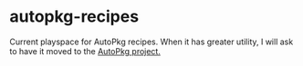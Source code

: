 autopkg-recipes
===============

Current playspace for AutoPkg recipes. When it has greater utility, I will ask to have it moved to the [AutoPkg project.](https://github.com/autopkg/autopkg)
